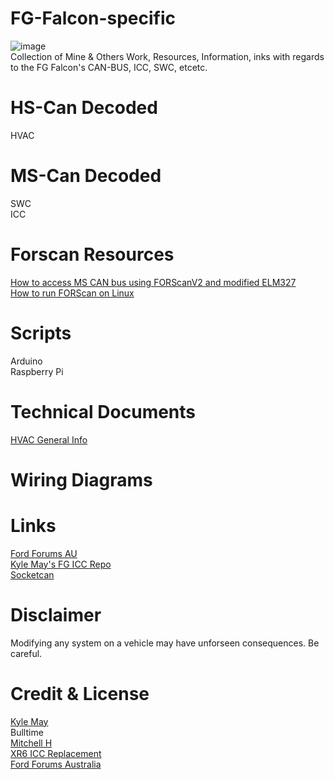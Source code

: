 # FG-Falcon-specific #
![image](https://raw.githubusercontent.com/jakka351/FG-Falcon-specific/master/resources/images/_.webp?token=ANTL333GAA2AXBYEMKHXZPS7ZWABQ)  
Collection of Mine & Others Work, Resources, Information, inks with regards to the FG Falcon's CAN-BUS, ICC, SWC, etcetc.


# HS-Can Decoded
HVAC  
# MS-Can Decoded
SWC  
ICC  
# Forscan Resources
[How to access MS CAN bus using FORScanV2 and modified ELM327](https://forscan.org/forum/viewtopic.php?f=4&t=4)   
[How to run FORScan on Linux](https://forscan.org/forum/viewtopic.php?f=4&t=6)    
# Scripts 
Arduino  
Raspberry Pi  

# Technical Documents   
[HVAC General Info](http://fordforums.com.au/wsmpub/fgfpv50/412-00.html)    

# Wiring Diagrams


# Links #
[Ford Forums AU](https://fordforums.com.au/)  
[Kyle May's FG ICC Repo](https://github.com/KyleMay/Ford-FG-ICC)  
[Socketcan](https://python-can.readthedocs.io/en/master/interfaces/socketcan.html)    


# Disclaimer #
Modifying any system on a vehicle may have unforseen consequences. Be careful.  

# Credit & License #
[Kyle May](https://www.kylemay.net.au/)  
Bulltime  
[Mitchell H](https://fordforums.com.au/member.php?u=2315299)    
[XR6 ICC Replacement](https://fordforums.com.au/showthread.php?t=11475851)    
[Ford Forums Australia](https://fordforums.com.au)  


